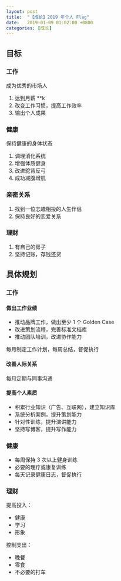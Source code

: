 ```yaml
---
layout: post
title:  "【成长】2019 年个人 Flag"
date:   2019-01-09 01:02:00 +0800
categories: [成长]
---
```


## 目标

### 工作

成为优秀的市场人

1. 达到月薪 **k
2. 改变工作习惯，提高工作效率
3. 输出个人成果

### 健康

保持健康的身体状态

1. 调理消化系统
2. 增强体质健身
2. 改进驼背反弓
3. 成功减腹增肌

### 亲密关系

1. 找到一位志趣相投的人生伴侣
2. 保持良好的恋爱关系

### 理财

1. 有自己的房子
2. 坚持记账，存钱还贷

## 具体规划

### 工作

#### 做出工作业绩

* 推动品牌工作，做出至少 1 个 Golden Case
* 改进策划流程，完善标准文档库
* 推动团队培训，改进协作能力

每月制定工作计划，每周总结，督促执行

#### 改善人际关系

每月定期与同事沟通

#### 提高个人素质

* 积累行业知识（广告、互联网），建立知识库
* 系统分析案例，提升策划能力
* 针对性训练，提升演讲能力
* 坚持写博客，提升写作能力

### 健康

* 每周保持 3 次以上健身训练
* 必要的理疗或康复训练
* 每天记录健康日志，督促执行

### 理财

提高投入：

* 健康
* 学习
* 形象

控制支出：

* 晚餐
* 零食
* 不必要的打车

